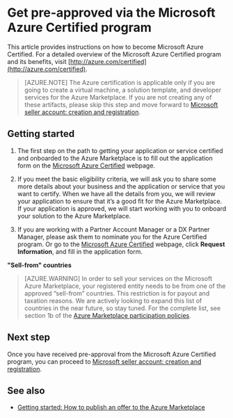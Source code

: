 <properties
   pageTitle="Get pre-approved through the Microsoft Azure Certified program | Microsoft Azure"
   description="Learn about the Microsoft Azure Certified partner program and how to get to sell your virtual machine image, solution template, developer service, or data service on the Azure Marketplace"
   services="marketplace-publishing"
   documentationCenter="na"
   authors="HannibalSII"
   manager="hascipio"
   editor=""
   tags=""/>

<tags
   ms.service="marketplace"
   ms.devlang="na"
   ms.topic="article"
   ms.tgt_pltfrm="na"
   ms.workload="na"
   ms.date="07/21/2016"
   ms.author="anishk;hascipio"/>

# <a name="get-pre-approved-via-the-microsoft-azure-certified-program"></a>Get pre-approved via the Microsoft Azure Certified program

This article provides instructions on how to become Microsoft Azure Certified. For a detailed overview of the Microsoft Azure Certified program and its benefits, visit [http://azure.com/certified](http://azure.com/certified).

> [AZURE.NOTE] The Azure certification is applicable only if you are going to create a virtual machine, a solution template, and developer services for the Azure Marketplace. If you are not creating any of these artifacts, please skip this step and move forward to [Microsoft seller account: creation and registration](marketplace-publishing-accounts-creation-registration.md).

## <a name="getting-started"></a>Getting started
1. The first step on the path to getting your application or service certified and onboarded to the Azure Marketplace is to fill out the application form on the [Microsoft Azure Certified](https://azure.microsoft.com/marketplace/partner-program/) webpage.

2. If you meet the basic eligibility criteria, we will ask you to share some more details about your business and the application or service that you want to certify. When we have all the details from you, we will review your application to ensure that it’s a good fit for the Azure Marketplace. If your application is approved, we will start working with you to onboard your solution to the Azure Marketplace.

3. If you are working with a Partner Account Manager or a DX Partner Manager, please ask them to nominate you for the Azure Certified program. Or go to the [Microsoft Azure Certified](http://azure.com/certified) webpage, click **Request Information**, and fill in the application form.

**"Sell-from" countries**

> [AZURE.WARNING] In order to sell your services on the Microsoft Azure Marketplace, your registered entity needs to be from one of the approved “sell-from” countries. This restriction is for payout and taxation reasons. We are actively looking to expand this list of countries in the near future, so stay tuned. For the complete list, see section 1b of the [Azure Marketplace participation policies](http://go.microsoft.com/fwlink/?LinkID=526833).

## <a name="next-step"></a>Next step
Once you have received pre-approval from the Microsoft Azure Certified program, you can proceed to [Microsoft seller account: creation and registration](marketplace-publishing-accounts-creation-registration.md).

## <a name="see-also"></a>See also
- [Getting started: How to publish an offer to the Azure Marketplace](marketplace-publishing-getting-started.md)
